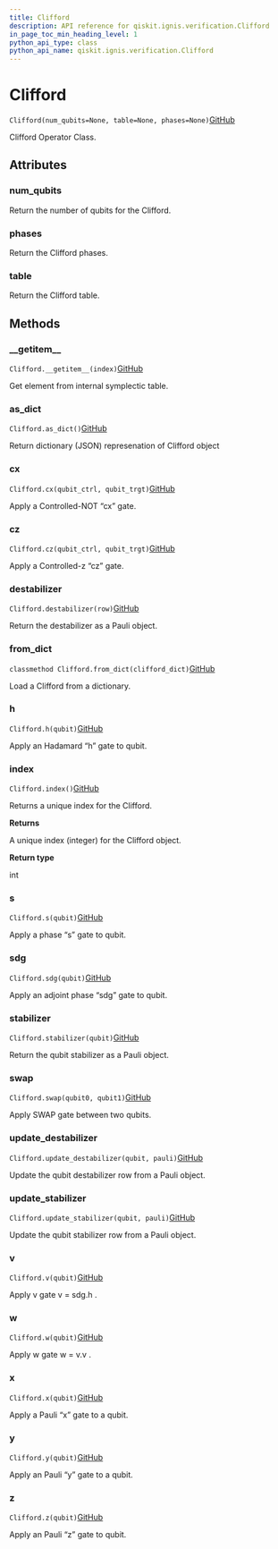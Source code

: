 ```yaml
---
title: Clifford
description: API reference for qiskit.ignis.verification.Clifford
in_page_toc_min_heading_level: 1
python_api_type: class
python_api_name: qiskit.ignis.verification.Clifford
---
```


# Clifford

<span id="qiskit.ignis.verification.Clifford" />

`Clifford(num_qubits=None, table=None, phases=None)`[GitHub](https://github.com/qiskit-community/qiskit-ignis/tree/stable/0.3/qiskit/ignis/verification/randomized_benchmarking/Clifford.py "view source code")

Clifford Operator Class.

## Attributes

### num\_qubits

Return the number of qubits for the Clifford.

### phases

Return the Clifford phases.

### table

Return the Clifford table.

## Methods

### \_\_getitem\_\_

<span id="qiskit.ignis.verification.Clifford.__getitem__" />

`Clifford.__getitem__(index)`[GitHub](https://github.com/qiskit-community/qiskit-ignis/tree/stable/0.3/qiskit/ignis/verification/randomized_benchmarking/Clifford.py "view source code")

Get element from internal symplectic table.

### as\_dict

<span id="qiskit.ignis.verification.Clifford.as_dict" />

`Clifford.as_dict()`[GitHub](https://github.com/qiskit-community/qiskit-ignis/tree/stable/0.3/qiskit/ignis/verification/randomized_benchmarking/Clifford.py "view source code")

Return dictionary (JSON) represenation of Clifford object

### cx

<span id="qiskit.ignis.verification.Clifford.cx" />

`Clifford.cx(qubit_ctrl, qubit_trgt)`[GitHub](https://github.com/qiskit-community/qiskit-ignis/tree/stable/0.3/qiskit/ignis/verification/randomized_benchmarking/Clifford.py "view source code")

Apply a Controlled-NOT “cx” gate.

### cz

<span id="qiskit.ignis.verification.Clifford.cz" />

`Clifford.cz(qubit_ctrl, qubit_trgt)`[GitHub](https://github.com/qiskit-community/qiskit-ignis/tree/stable/0.3/qiskit/ignis/verification/randomized_benchmarking/Clifford.py "view source code")

Apply a Controlled-z “cz” gate.

### destabilizer

<span id="qiskit.ignis.verification.Clifford.destabilizer" />

`Clifford.destabilizer(row)`[GitHub](https://github.com/qiskit-community/qiskit-ignis/tree/stable/0.3/qiskit/ignis/verification/randomized_benchmarking/Clifford.py "view source code")

Return the destabilizer as a Pauli object.

### from\_dict

<span id="qiskit.ignis.verification.Clifford.from_dict" />

`classmethod Clifford.from_dict(clifford_dict)`[GitHub](https://github.com/qiskit-community/qiskit-ignis/tree/stable/0.3/qiskit/ignis/verification/randomized_benchmarking/Clifford.py "view source code")

Load a Clifford from a dictionary.

### h

<span id="qiskit.ignis.verification.Clifford.h" />

`Clifford.h(qubit)`[GitHub](https://github.com/qiskit-community/qiskit-ignis/tree/stable/0.3/qiskit/ignis/verification/randomized_benchmarking/Clifford.py "view source code")

Apply an Hadamard “h” gate to qubit.

### index

<span id="qiskit.ignis.verification.Clifford.index" />

`Clifford.index()`[GitHub](https://github.com/qiskit-community/qiskit-ignis/tree/stable/0.3/qiskit/ignis/verification/randomized_benchmarking/Clifford.py "view source code")

Returns a unique index for the Clifford.

**Returns**

A unique index (integer) for the Clifford object.

**Return type**

int

### s

<span id="qiskit.ignis.verification.Clifford.s" />

`Clifford.s(qubit)`[GitHub](https://github.com/qiskit-community/qiskit-ignis/tree/stable/0.3/qiskit/ignis/verification/randomized_benchmarking/Clifford.py "view source code")

Apply a phase “s” gate to qubit.

### sdg

<span id="qiskit.ignis.verification.Clifford.sdg" />

`Clifford.sdg(qubit)`[GitHub](https://github.com/qiskit-community/qiskit-ignis/tree/stable/0.3/qiskit/ignis/verification/randomized_benchmarking/Clifford.py "view source code")

Apply an adjoint phase “sdg” gate to qubit.

### stabilizer

<span id="qiskit.ignis.verification.Clifford.stabilizer" />

`Clifford.stabilizer(qubit)`[GitHub](https://github.com/qiskit-community/qiskit-ignis/tree/stable/0.3/qiskit/ignis/verification/randomized_benchmarking/Clifford.py "view source code")

Return the qubit stabilizer as a Pauli object.

### swap

<span id="qiskit.ignis.verification.Clifford.swap" />

`Clifford.swap(qubit0, qubit1)`[GitHub](https://github.com/qiskit-community/qiskit-ignis/tree/stable/0.3/qiskit/ignis/verification/randomized_benchmarking/Clifford.py "view source code")

Apply SWAP gate between two qubits.

### update\_destabilizer

<span id="qiskit.ignis.verification.Clifford.update_destabilizer" />

`Clifford.update_destabilizer(qubit, pauli)`[GitHub](https://github.com/qiskit-community/qiskit-ignis/tree/stable/0.3/qiskit/ignis/verification/randomized_benchmarking/Clifford.py "view source code")

Update the qubit destabilizer row from a Pauli object.

### update\_stabilizer

<span id="qiskit.ignis.verification.Clifford.update_stabilizer" />

`Clifford.update_stabilizer(qubit, pauli)`[GitHub](https://github.com/qiskit-community/qiskit-ignis/tree/stable/0.3/qiskit/ignis/verification/randomized_benchmarking/Clifford.py "view source code")

Update the qubit stabilizer row from a Pauli object.

### v

<span id="qiskit.ignis.verification.Clifford.v" />

`Clifford.v(qubit)`[GitHub](https://github.com/qiskit-community/qiskit-ignis/tree/stable/0.3/qiskit/ignis/verification/randomized_benchmarking/Clifford.py "view source code")

Apply v gate v = sdg.h .

### w

<span id="qiskit.ignis.verification.Clifford.w" />

`Clifford.w(qubit)`[GitHub](https://github.com/qiskit-community/qiskit-ignis/tree/stable/0.3/qiskit/ignis/verification/randomized_benchmarking/Clifford.py "view source code")

Apply w gate w = v.v .

### x

<span id="qiskit.ignis.verification.Clifford.x" />

`Clifford.x(qubit)`[GitHub](https://github.com/qiskit-community/qiskit-ignis/tree/stable/0.3/qiskit/ignis/verification/randomized_benchmarking/Clifford.py "view source code")

Apply a Pauli “x” gate to a qubit.

### y

<span id="qiskit.ignis.verification.Clifford.y" />

`Clifford.y(qubit)`[GitHub](https://github.com/qiskit-community/qiskit-ignis/tree/stable/0.3/qiskit/ignis/verification/randomized_benchmarking/Clifford.py "view source code")

Apply an Pauli “y” gate to a qubit.

### z

<span id="qiskit.ignis.verification.Clifford.z" />

`Clifford.z(qubit)`[GitHub](https://github.com/qiskit-community/qiskit-ignis/tree/stable/0.3/qiskit/ignis/verification/randomized_benchmarking/Clifford.py "view source code")

Apply an Pauli “z” gate to qubit.

